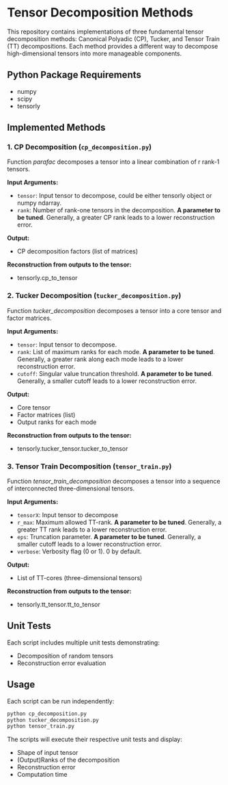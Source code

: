 # Tensor Decomposition Methods

This repository contains implementations of three fundamental tensor decomposition methods: Canonical Polyadic (CP), Tucker, and Tensor Train (TT) decompositions. Each method provides a different way to decompose high-dimensional tensors into more manageable components.

## Python Package Requirements
- numpy
- scipy
- tensorly

## Implemented Methods

### 1. CP Decomposition (`cp_decomposition.py`)
Function _parafac_ decomposes a tensor into a linear combination of r rank-1 tensors.

**Input Arguments:**
- `tensor`: Input tensor to decompose, could be either tensorly object or numpy ndarray.
- `rank`: Number of rank-one tensors in the decomposition. **A parameter to be tuned**. Generally, a greater CP rank leads to a lower reconstruction error.

**Output:**
- CP decomposition factors (list of matrices)

**Reconstruction from outputs to the tensor:**
- tensorly.cp_to_tensor

### 2. Tucker Decomposition (`tucker_decomposition.py`)
Function _tucker_decomposition_ decomposes a tensor into a core tensor and factor matrices.

**Input Arguments:**
- `tensor`: Input tensor to decompose.  
- `rank`: List of maximum ranks for each mode. **A parameter to be tuned**. Generally, a greater rank along each mode leads to a lower reconstruction error.
- `cutoff`: Singular value truncation threshold. **A parameter to be tuned**. Generally, a smaller cutoff leads to a lower reconstruction error.

**Output:**
- Core tensor
- Factor matrices (list)
- Output ranks for each mode

**Reconstruction from outputs to the tensor:**
- tensorly.tucker_tensor.tucker_to_tensor

### 3. Tensor Train Decomposition (`tensor_train.py`)
Function _tensor_train_decomposition_ decomposes a tensor into a sequence of interconnected three-dimensional tensors.

**Input Arguments:**
- `tensorX`: Input tensor to decompose
- `r_max`: Maximum allowed TT-rank. **A parameter to be tuned**. Generally, a greater TT rank leads to a lower reconstruction error.
- `eps`: Truncation parameter. **A parameter to be tuned**. Generally, a smaller cutoff leads to a lower reconstruction error.
- `verbose`: Verbosity flag (0 or 1). 0 by default.

**Output:**
- List of TT-cores (three-dimensional tensors)

**Reconstruction from outputs to the tensor:**
- tensorly.tt_tensor.tt_to_tensor

## Unit Tests
Each script includes multiple unit tests demonstrating:
- Decomposition of random tensors
- Reconstruction error evaluation

## Usage
Each script can be run independently:
```bash
python cp_decomposition.py
python tucker_decomposition.py
python tensor_train.py
```

The scripts will execute their respective unit tests and display:
- Shape of input tensor
- (Output)Ranks of the decomposition
- Reconstruction error
- Computation time
